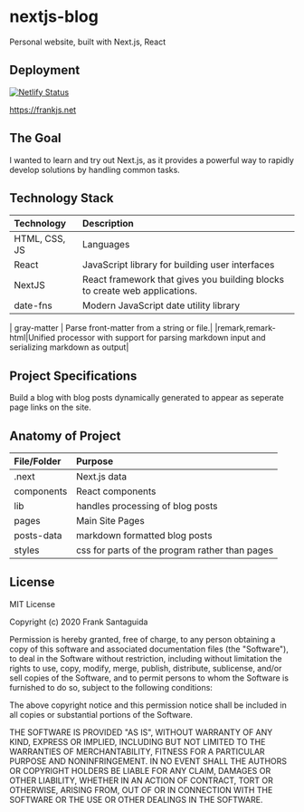 # nextjs-blog
Personal website, built with Next.js, React

## Deployment
[![Netlify Status](https://api.netlify.com/api/v1/badges/50bbc44f-5675-434e-8105-ba1e7c2b2434/deploy-status)](https://app.netlify.com/sites/condescending-jepsen-669694/deploys)

https://frankjs.net


## The Goal

I wanted to learn and try out Next.js, as it provides a powerful way to rapidly develop solutions by handling common tasks.


## Technology Stack

| Technology    	|  Description     	|
| :------------------| :----------------	|
| HTML, CSS, JS 			| Languages     |
| React		| JavaScript library for building user interfaces            |
| NextJS			| 	React framework that gives you building blocks to create web applications. |
| date-fns			|	  Modern JavaScript date utility library|


| gray-matter			|	  Parse front-matter from a string or file.|
|remark,remark-html|Unified processor with support for parsing markdown input and serializing markdown as output|

## Project Specifications
Build a blog with blog posts dynamically generated to appear as seperate page links on the site.

## Anatomy of Project


| File/Folder    	| Purpose           	  |
| :------------------|:-------------------|
|.next|Next.js data|
|components|React components|
| lib	 			| handles processing of blog posts     |
| pages		 			| Main Site Pages|
| posts-data		 			| markdown formatted blog posts   |
| styles| css for parts of the program rather than pages     |


## License
MIT License

Copyright (c) 2020 Frank Santaguida

Permission is hereby granted, free of charge, to any person obtaining a copy
of this software and associated documentation files (the "Software"), to deal
in the Software without restriction, including without limitation the rights
to use, copy, modify, merge, publish, distribute, sublicense, and/or sell
copies of the Software, and to permit persons to whom the Software is
furnished to do so, subject to the following conditions:

The above copyright notice and this permission notice shall be included in all
copies or substantial portions of the Software.

THE SOFTWARE IS PROVIDED "AS IS", WITHOUT WARRANTY OF ANY KIND, EXPRESS OR
IMPLIED, INCLUDING BUT NOT LIMITED TO THE WARRANTIES OF MERCHANTABILITY,
FITNESS FOR A PARTICULAR PURPOSE AND NONINFRINGEMENT. IN NO EVENT SHALL THE
AUTHORS OR COPYRIGHT HOLDERS BE LIABLE FOR ANY CLAIM, DAMAGES OR OTHER
LIABILITY, WHETHER IN AN ACTION OF CONTRACT, TORT OR OTHERWISE, ARISING FROM,
OUT OF OR IN CONNECTION WITH THE SOFTWARE OR THE USE OR OTHER DEALINGS IN THE
SOFTWARE.

